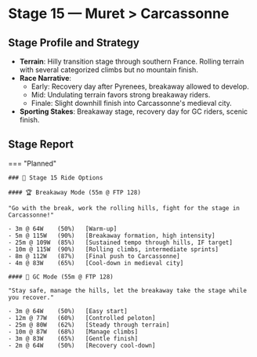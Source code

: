# Stage 15 — Muret > Carcassonne

## Stage Profile and Strategy

- **Terrain**: Hilly transition stage through southern France. Rolling terrain with several categorized climbs but no mountain finish.
- **Race Narrative**:
	- Early: Recovery day after Pyrenees, breakaway allowed to develop.
	- Mid: Undulating terrain favors strong breakaway riders.
	- Finale: Slight downhill finish into Carcassonne's medieval city.
- **Sporting Stakes**: Breakaway stage, recovery day for GC riders, scenic finish.

## Stage Report

=== "Planned"

	### 🚴 Stage 15 Ride Options

	#### 🏆 Breakaway Mode (55m @ FTP 128)
	
	"Go with the break, work the rolling hills, fight for the stage in Carcassonne!"

	- 3m @ 64W    (50%)   [Warm-up]
	- 5m @ 115W   (90%)   [Breakaway formation, high intensity]
	- 25m @ 109W  (85%)   [Sustained tempo through hills, IF target]
	- 10m @ 115W  (90%)   [Rolling climbs, intermediate sprints]
	- 8m @ 112W   (87%)   [Final push to Carcassonne]
	- 4m @ 83W    (65%)   [Cool-down in medieval city]
	
	#### 🦺 GC Mode (55m @ FTP 128)

	"Stay safe, manage the hills, let the breakaway take the stage while you recover."

	- 3m @ 64W    (50%)   [Easy start]
	- 12m @ 77W   (60%)   [Controlled peloton]
	- 25m @ 80W   (62%)   [Steady through terrain]
	- 10m @ 87W   (68%)   [Manage climbs]
	- 3m @ 83W    (65%)   [Gentle finish]
	- 2m @ 64W    (50%)   [Recovery cool-down]
